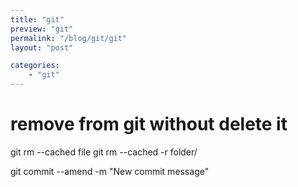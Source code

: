 ```yaml
---
title: "git"
preview: "git" 
permalink: "/blog/git/git" 
layout: "post" 

categories: 
    - "git"
---
```


# remove from git without delete it
git rm --cached file
git rm --cached -r folder/

git commit --amend -m "New commit message"